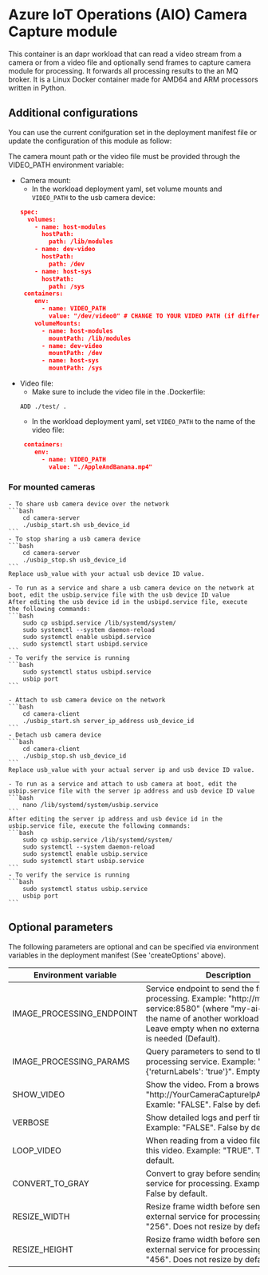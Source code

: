 # Azure IoT Operations (AIO) Camera Capture module

This container is an dapr workload that can read a video stream from a camera or from a video file and optionally send frames to capture camera module for processing. It forwards all processing results to the an MQ broker.
It is a Linux Docker container made for AMD64 and ARM processors written in Python.

## Additional configurations
You can use the current conifguration set in the deployment manifest file or update the configuration of this module as follow:

The camera mount path or the video file must be provided through the VIDEO_PATH environment variable:
- Camera mount:
    - In the workload deployment yaml, set volume mounts and `VIDEO_PATH` to the usb camera device:
    ```json
    spec:
      volumes:
        - name: host-modules
          hostPath:
            path: /lib/modules
        - name: dev-video
          hostPath:
            path: /dev
        - name: host-sys
          hostPath:
            path: /sys   
     containers: 
        env:
          - name: VIDEO_PATH
            value: "/dev/video0" # CHANGE TO YOUR VIDEO PATH (if different)
        volumeMounts:
          - name: host-modules
            mountPath: /lib/modules
          - name: dev-video
            mountPath: /dev
          - name: host-sys
            mountPath: /sys                   
    ```
- Video file:
    - Make sure to include the video file in the .Dockerfile:
    ```docker
    ADD ./test/ .
    ```
    - In the workload deployment yaml, set `VIDEO_PATH` to the name of the video file:
    ```json
     containers: 
        env:
          - name: VIDEO_PATH
            value: "./AppleAndBanana.mp4"        
    ```
### For mounted cameras    
    - To share usb camera device over the network
    ```bash
        cd camera-server
        ./usbip_start.sh usb_device_id
    ```    
    - To stop sharing a usb camera device
    ```bash
        cd camera-server
        ./usbip_stop.sh usb_device_id
    ```
    Replace usb_value with your actual usb device ID value.

    - To run as a service and share a usb camera device on the network at boot, edit the usbip.service file with the usb device ID value
    After editing the usb device id in the usbipd.service file, execute the following commands:
    ```bash
        sudo cp usbipd.service /lib/systemd/system/
        sudo systemctl --system daemon-reload
        sudo systemctl enable usbipd.service
        sudo systemctl start usbipd.service
    ```
    - To verify the service is running
    ```bash
        sudo systemctl status usbipd.service   
        usbip port 
    ```

    - Attach to usb camera device on the network
    ```bash
        cd camera-client
        ./usbip_start.sh server_ip_address usb_device_id
    ```    
    - Detach usb camera device
    ```bash
        cd camera-client
        ./usbip_stop.sh usb_device_id
    ```
    Replace usb_value with your actual server ip and usb device ID value.
    
    - To run as a service and attach to usb camera at boot, edit the usbip.service file with the server ip address and usb device ID value
    ```bash
        nano /lib/systemd/system/usbip.service
    ```
    After editing the server ip address and usb device id in the usbip.service file, execute the following commands:
    ```bash
        sudo cp usbip.service /lib/systemd/system/
        sudo systemctl --system daemon-reload
        sudo systemctl enable usbip.service
        sudo systemctl start usbip.service
    ```
    - To verify the service is running
    ```bash
        sudo systemctl status usbip.service   
        usbip port 
    ```
    

## Optional parameters
The following parameters are optional and can be specified via environment variables in the deployment manifest (See 'createOptions' above).

|Environment variable  |Description  |
|---------|---------|
|IMAGE_PROCESSING_ENDPOINT     | Service endpoint to send the frames to for processing. Example: "http://my-ai-service:8580" (where "my-ai-service" is the name of another workload module). Leave empty when no external processing is needed (Default).  |
|IMAGE_PROCESSING_PARAMS     | Query parameters to send to the processing service. Example: "{'returnLabels': 'true'}". Empty by default. |
|SHOW_VIDEO     | Show the video. From a browser, go to "http://YourCameraCaptureIpAdress:5012". Examle: "FALSE". False by default. |
|VERBOSE     |  Show detailed logs and perf timers. Example: "FALSE". False by default.  |
|LOOP_VIDEO     | When reading from a video file, it will loop this video. Example: "TRUE". True by default. |
|CONVERT_TO_GRAY     | Convert to gray before sending to external service for processing. Example: "FALSE". False by default.  |
|RESIZE_WIDTH     | Resize frame width before sending to external service for processing. Example: "256". Does not resize by default (0). |
|RESIZE_HEIGHT     | Resize frame width before sending to external service for processing. Example: "456". Does not resize by default (0). |
